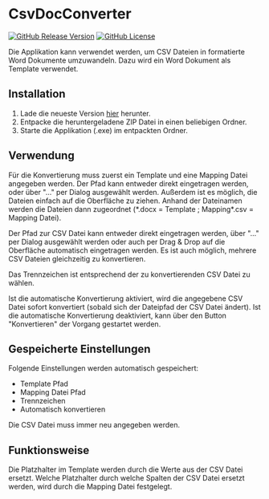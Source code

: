 # CsvDocConverter

[![GitHub Release Version](https://img.shields.io/github/v/release/M1S2/CsvDocConverter)](https://github.com/M1S2/CsvDocConverter/releases/latest)
[![GitHub License](https://img.shields.io/github/license/M1S2/CsvDocConverter)](LICENSE.md)

Die Applikation kann verwendet werden, um CSV Dateien in formatierte Word Dokumente umzuwandeln. Dazu wird ein Word Dokument als Template verwendet.

## Installation

1. Lade die neueste Version [hier](https://github.com/M1S2/CsvDocConverter/releases/latest) herunter.
2. Entpacke die heruntergeladene ZIP Datei in einen beliebigen Ordner.
3. Starte die Applikation (.exe) im entpackten Ordner.

## Verwendung

Für die Konvertierung muss zuerst ein Template und eine Mapping Datei angegeben werden. Der Pfad kann entweder direkt eingetragen werden, oder über "..." per Dialog ausgewählt werden.
Außerdem ist es möglich, die Dateien einfach auf die Oberfläche zu ziehen. Anhand der Dateinamen werden die Dateien dann zugeordnet (\*.docx = Template ; Mapping\*.csv = Mapping Datei).

Der Pfad zur CSV Datei kann entweder direkt eingetragen werden, über "..." per Dialog ausgewählt werden oder auch per Drag & Drop auf die Oberfläche automatisch eingetragen werden. 
Es ist auch möglich, mehrere CSV Dateien gleichzeitig zu konvertieren.

Das Trennzeichen ist entsprechend der zu konvertierenden CSV Datei zu wählen.

Ist die automatische Konvertierung aktiviert, wird die angegebene CSV Datei sofort konvertiert (sobald sich der Dateipfad der CSV Datei ändert).
Ist die automatische Konvertierung deaktiviert, kann über den Button "Konvertieren" der Vorgang gestartet werden.

## Gespeicherte Einstellungen

Folgende Einstellungen werden automatisch gespeichert:
- Template Pfad
- Mapping Datei Pfad
- Trennzeichen
- Automatisch konvertieren

Die CSV Datei muss immer neu angegeben werden.

## Funktionsweise

Die Platzhalter im Template werden durch die Werte aus der CSV Datei ersetzt.
Welche Platzhalter durch welche Spalten der CSV Datei ersetzt werden, wird durch die Mapping Datei festgelegt.